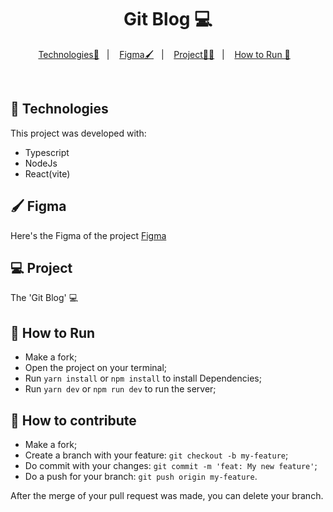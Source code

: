 

<p align = "center" >
  <h1 align="center">Git Blog 💻</h1>
</p>

<p align="center">
  <a href="#-Technologies">Technologies🚀</a>&nbsp;&nbsp;&nbsp;|&nbsp;&nbsp;&nbsp;
     <a href="#-Figma">Figma🖌️</a>&nbsp;&nbsp;&nbsp;|&nbsp;&nbsp;&nbsp;
  <a href="#-Project">Project🧑‍💻</a>&nbsp;&nbsp;&nbsp;|&nbsp;&nbsp;&nbsp;
    <a href="#-How-to-Run">How to Run 🏃</a>&nbsp;&nbsp;&nbsp;
  
</p>
</br>



## 🚀 Technologies

This project was developed with:

- Typescript
- NodeJs
- React(vite)


## 🖌️ Figma 
Here's the Figma of the project [Figma](https://www.figma.com/file/FVja0VeCK6UssWQq1s8Bt2/GitHub-Blog-(Community)?node-id=406%3A20&mode=dev)


## 💻 Project

The 'Git Blog' 💻 


## 🏃 How to Run

- Make a fork;
- Open the project on your terminal;
- Run `yarn install` or `npm install` to install Dependencies;
- Run `yarn dev` or `npm run dev` to run the server;

## 🤔 How to contribute

- Make a fork;
- Create a branch with your feature: `git checkout -b my-feature`;
- Do commit with your changes: `git commit -m 'feat: My new feature'`;
- Do a push for your branch: `git push origin my-feature`.

After the merge of your pull request was made, you can delete your branch.



